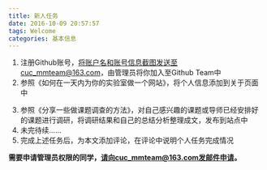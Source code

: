 ```yaml
---
title: 新人任务
date: 2016-10-09 20:57:57
tags: Welcome
categories: 基本信息
---
```


 1. 注册Github账号，将账户名和账号信息截图发送至cuc_mmteam@163.com，由管理员将你加入至Github Team中
 2. 参照《如何在一天内为你的实验室做一个网站》，将个人信息添加到关于页面中
 <!-- more -->
 3. 参照《分享一些做课题调查的方法》，对自己感兴趣的课题或导师已经安排好的课题进行调研，将调研结果和自己的总结分析整理成文，发布到站点中
 4. 未完待续......
 5. 完成上述任务后，为本文添加评论，在评论中说明个人任务完成情况
 
 **需要申请管理员权限的同学，请向cuc_mmteam@163.com发邮件申请。**